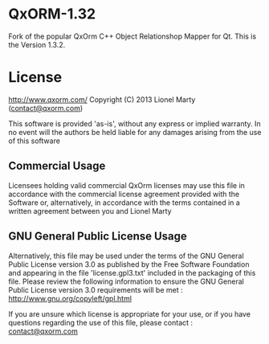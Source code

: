 # QxORM-1.32
Fork of the popular QxOrm C++ Object Relationshop Mapper for Qt. This is the Version 1.3.2.

# License

http://www.qxorm.com/
Copyright (C) 2013 Lionel Marty (contact@qxorm.com)

This software is provided 'as-is', without any express or implied
warranty. In no event will the authors be held liable for any
damages arising from the use of this software

## Commercial Usage
Licensees holding valid commercial QxOrm licenses may use this file in
accordance with the commercial license agreement provided with the
Software or, alternatively, in accordance with the terms contained in
a written agreement between you and Lionel Marty

## GNU General Public License Usage
Alternatively, this file may be used under the terms of the GNU
General Public License version 3.0 as published by the Free Software
Foundation and appearing in the file 'license.gpl3.txt' included in the
packaging of this file. Please review the following information to
ensure the GNU General Public License version 3.0 requirements will be
met : http://www.gnu.org/copyleft/gpl.html

If you are unsure which license is appropriate for your use, or
if you have questions regarding the use of this file, please contact :
contact@qxorm.com
